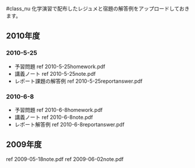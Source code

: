 #class_nu
化学演習で配布したレジュメと宿題の解答例をアップロードしておきます。
## 2010年度
### 2010-5-25
* 予習問題
ref 2010-5-25homework.pdf
* 講義ノート
ref 2010-5-25note.pdf
* レポート課題の解答例
ref 2010-5-25reportanswer.pdf
### 2010-6-8
* 予習問題
ref 2010-6-8homework.pdf
* 講義ノート
ref 2010-6-8note.pdf
* レポート解答例
ref 2010-6-8reportanswer.pdf
## 2009年度
ref 2009-05-18note.pdf
ref 2009-06-02note.pdf
<!-- ref 2009-6-2homework.pdf -->


